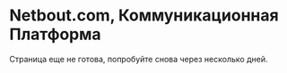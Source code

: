 Netbout.com, Коммуникационная Платформа
=======================================

Страница еще не готова, попробуйте снова через несколько дней.
